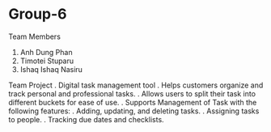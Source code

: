 # Group-6
Team Members 
  1. Anh Dung Phan
  2. Timotei Stuparu
  3. Ishaq Ishaq Nasiru
     
Team Project
. Digital task management tool​
. Helps customers organize and track personal and professional tasks.​
. Allows users to split their task into different buckets for ease of use.​
. Supports Management of Task with the following features:​
. Adding, updating, and deleting tasks.​
. Assigning tasks to people.​
. Tracking due dates and checklists.​
